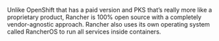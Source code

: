 

Unlike OpenShift that has a paid version and PKS that’s really more like a proprietary product, Rancher is 100% open source with a completely vendor-agnostic approach. Rancher also uses its own operating system called RancherOS to run all services inside containers.
